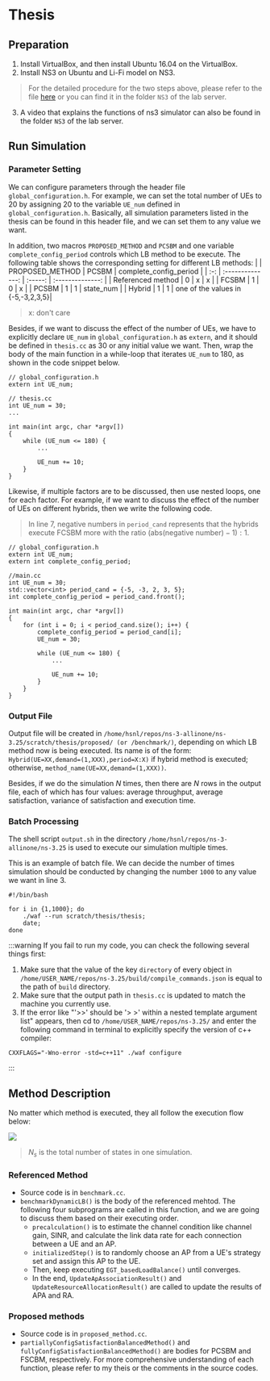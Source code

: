 # Thesis

## Preparation
1. Install VirtualBox, and then install Ubuntu 16.04 on the VirtualBox. 
2. Install NS3 on Ubuntu and Li-Fi model on NS3.
> For the detailed procedure for the two steps above, please refer to the file [here](https://drive.google.com/drive/folders/1dnc_JtQwPAUOIiE_HMm0tblodgpdpcgR?usp=sharing) or you can find it in the folder `NS3` of the lab server.

3. A video that explains the functions of ns3 simulator can also be found in the folder `NS3` of the lab server. 

## Run Simulation
### Parameter Setting
We can configure parameters through the header file `global_configuration.h`. For example, we can set the total number of UEs to 20 by assigning 20 to the variable `UE_num` defined in `global_configuration.h`. Basically, all simulation parameters listed in the thesis can be found in this header file, and we can set them to any value we want.

In addition, two macros `PROPOSED_METHOD` and `PCSBM` and one variable `complete_config_period` controls which LB method to be execute. The following table shows the corresponding setting for different LB methods:
|  | PROPOSED_METHOD | PCSBM | complete_config_period |
| :-: | :--------------: | :-----: | :--------------: |
| Referenced method | 0 | x | x |
| FCSBM | 1 | 0 | x |
| PCSBM | 1 | 1 | state_num |
| Hybrid | 1 | 1 | one of the values in {-5,-3,2,3,5}| 

> x: don't care

Besides, if we want to discuss the effect of the number of UEs, we have to explicitly declare `UE_num` in `global_configuration.h` as `extern`, and it should be defined in `thesis.cc` as 30 or any initial value we want. Then, wrap the body of the main function in a while-loop that iterates `UE_num` to 180, as shown in the code snippet below.

```cpp=
// global_configuration.h
extern int UE_num;

// thesis.cc
int UE_num = 30;
...
    
int main(int argc, char *argv[])
{
    while (UE_num <= 180) {
        ...
            
        UE_num += 10;
    }
}
```

Likewise, if multiple factors are to be discussed, then use nested loops, one for each factor. For example, if we want to discuss the effect of the number of UEs on different hybrids, then we write the following code.

> In line 7, negative numbers in `period_cand` represents that the hybrids execute FCSBM more with the ratio $(\text{abs}(\text{negative number})-1):1$.
```cpp=
// global_configuration.h
extern int UE_num;
extern int complete_config_period;

//main.cc
int UE_num = 30;
std::vector<int> period_cand = {-5, -3, 2, 3, 5};
int complete_config_period = period_cand.front();

int main(int argc, char *argv[])
{
    for (int i = 0; i < period_cand.size(); i++) {
        complete_config_period = period_cand[i];
        UE_num = 30;
        
        while (UE_num <= 180) {
            ...
                
            UE_num += 10;
        }
    }
}
```

### Output File
Output file will be created in `/home/hsnl/repos/ns-3-allinone/ns-3.25/scratch/thesis/proposed/ (or /benchmark/)`, depending on which LB method now is being executed. Its name is of the form: `Hybrid(UE=XX,demand=(1,XXX),period=X:X)` if hybrid method is executed; otherwise, `method_name(UE=XX,demand=(1,XXX))`.

Besides, if we do the simulation $N$ times, then there are $N$ rows in the output file, each of which has four values: average throughput, average satisfaction, variance of satisfaction and execution time.

### Batch Processing
The shell script `output.sh` in the directory `/home/hsnl/repos/ns-3-allinone/ns-3.25` is used to execute our simulation multiple times.

This is an example of batch file. We can decide the number of times simulation should be conducted by changing the number `1000` to any value we want in line 3.

```shell=
#!/bin/bash

for i in {1,1000}; do
    ./waf --run scratch/thesis/thesis;
    date;
done
```


:::warning
If you fail to run my code, you can check the following several things first:
1. Make sure that the value of the key `directory` of every object in `/home/USER_NAME/repos/ns-3.25/build/compile_commands.json` is equal to the path of `build` directory.
2. Make sure that the output path in `thesis.cc` is updated to match the machine you currently use.
3. If the error like "'>>' should be '> >' within a nested template argument list" appears, then cd to `/home/USER_NAME/repos/ns-3.25/` and enter the following command in terminal to explicitly specify the version of c++ compiler:
```shell=
CXXFLAGS="-Wno-error -std=c++11" ./waf configure
```
:::


## Method Description
No matter which method is executed, they all follow the  execution flow below:

![](https://i.imgur.com/GBji7aK.png)

> $N_s$ is the total number of states in one simulation.
### Referenced Method
- Source code is in `benchmark.cc`.
- `benchmarkDynamicLB()` is the body of the referenced mehtod. The following four subprograms are called in this function, and we are going to discuss them based on their executing order.
    - `precalculation()` is to estimate the channel condition like channel gain, SINR, and calculate the link data rate for each connection between a UE and an AP.
    - `initializedStep()` is to randomly choose an AP from  a UE's strategy set and assign this AP to the UE.
    - Then, keep executing `EGT_basedLoadBalance()` until converges.
    - In the end, `UpdateApAssociationResult()` and `UpdateResourceAllocationResult()` are called to update the results of APA and RA.

### Proposed methods
- Source code is in `proposed_method.cc`.
- `partiallyConfigSatisfactionBalancedMethod()` and `fullyConfigSatisfactionBalancedMethod()` are bodies for PCSBM and FSCBM, respectively. For more comprehensive understanding of each function, please refer to my theis or the comments in the source codes.
